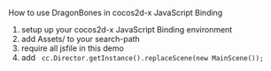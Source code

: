How to use DragonBones in cocos2d-x JavaScript Binding

1. setup up your cocos2d-x JavaScript Binding environment 
2. add Assets/  to your search-path
3. require all jsfile in this demo
4. add  <code> cc.Director.getInstance().replaceScene(new MainScene()); </code>
